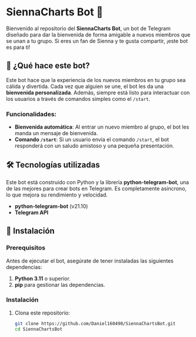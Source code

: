 # SiennaCharts Bot 🎉

Bienvenido al repositorio del **SiennaCharts Bot**, un bot de Telegram diseñado para dar la bienvenida de forma amigable a nuevos miembros que se unan a tu grupo. Si eres un fan de Sienna y te gusta compartir, ¡este bot es para ti!

## 🚀 ¿Qué hace este bot?

Este bot hace que la experiencia de los nuevos miembros en tu grupo sea cálida y divertida. Cada vez que alguien se une, el bot les da una **bienvenida personalizada**. Además, siempre está listo para interactuar con los usuarios a través de comandos simples como el `/start`.

### Funcionalidades:

- **Bienvenida automática**: Al entrar un nuevo miembro al grupo, el bot les manda un mensaje de bienvenida.
- **Comando `/start`**: Si un usuario envía el comando `/start`, el bot responderá con un saludo amistoso y una pequeña presentación.

## 🛠️ Tecnologías utilizadas

Este bot está construido con Python y la librería **python-telegram-bot**, una de las mejores para crear bots en Telegram. Es completamente asíncrono, lo que mejora su rendimiento y velocidad.

- **python-telegram-bot** (v21.10)
- **Telegram API**

## 🔧 Instalación

### Prerequisitos

Antes de ejecutar el bot, asegúrate de tener instaladas las siguientes dependencias:

1. **Python 3.11** o superior.
2. **pip** para gestionar las dependencias.

### Instalación

1. Clona este repositorio:

   ```bash
   git clone https://github.com/Daniel160490/SiennaChartsBot.git
   cd SiennaChartsBot
